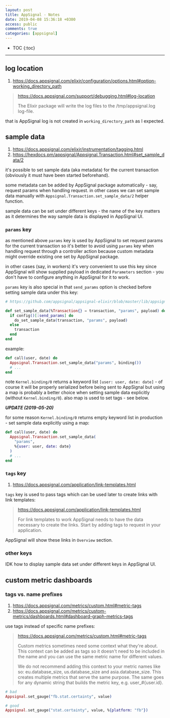 ```yaml
---
layout: post
title: AppSignal - Notes
date: 2019-04-08 15:36:18 +0300
access: public
comments: true
categories: [appsignal]
---
```


<!-- more -->

* TOC
{:toc}
<hr>

log location
------------

1. <https://docs.appsignal.com/elixir/configuration/options.html#option-working_directory_path>

> <https://docs.appsignal.com/support/debugging.html#log-location>
>
> The Elixir package will write the log files to the /tmp/appsignal.log
> log-file.

that is AppSignal log is not created in `working_directory_path` as I expected.

sample data
-----------

1. <https://docs.appsignal.com/elixir/instrumentation/tagging.html>
3. <https://hexdocs.pm/appsignal/Appsignal.Transaction.html#set_sample_data/2>

it's possible to set sample data (aka metadata) for the current transaction
(obviously it must have been started beforehand).

some metadata can be added by AppSignal package automatically - say, request
params when handling request. in other cases we can set sample data manually
with `Appsignal.Transaction.set_sample_data/2` helper function.

sample data can be set under different keys - the name of the key matters as
it determines the way sample data is displayed in AppSignal UI.

### `params` key

as mentioned above `params` key is used by AppSignal to set request params
for the current transaction so it's better to avoid using `params` key when
handling request through a controller action because custom metadata might
override existing one set by AppSignal package.

in other cases (say, in workers) it's very convenient to use this key since
AppSignal will show supplied payload in dedicated `Parameters` section - you
don't have to configure anything in AppSignal for it to work.

`params` key is also special in that `send_params` option is checked before
setting sample data under this key:

```elixir
# https://github.com/appsignal/appsignal-elixir/blob/master/lib/appsignal/transaction.ex#L263

def set_sample_data(%Transaction{} = transaction, "params", payload) do
  if config()[:send_params] do
    do_set_sample_data(transaction, "params", payload)
  else
    transaction
  end
end
```

example:

```elixir
def call(user, date) do
  Appsignal.Transaction.set_sample_data("params", binding())
  # ...
end
```

note `Kernel.binding/0` returns a keyword list `[user: user, date: date]` -
of course it will be properly serialized before being sent to AppSignal but
using a map is probably a better choice when setting sample data explicitly
(without `Kernel.binding/0`). also map is used to set tags - see below.

***UPDATE (2019-05-20)***

for some reason `Kernel.binding/0` returns empty keyword list in production -
set sample data explicitly using a map:

```elixir
def call(user, date) do
  Appsignal.Transaction.set_sample_data(
    "params",
    %{user: user, date: date}
  )
  # ...
end
```

### `tags` key

1. <https://docs.appsignal.com/application/link-templates.html>

`tags` key is used to pass tags which can be used later to create links with
link templates:

> <https://docs.appsignal.com/application/link-templates.html>
>
> For link templates to work AppSignal needs to have the data necessary
> to create the links. Start by adding tags to request in your application.

AppSignal will show these links in `Overview` section.

### other keys

IDK how to display sample data set under different keys in AppSignal UI.

custom metric dashboards
------------------------

### tags vs. name prefixes

1. <https://docs.appsignal.com/metrics/custom.html#metric-tags>
2. <https://docs.appsignal.com/metrics/custom-metrics/dashboards.html#dashboard-graph-metrics-tags>

use tags instead of specific name prefixes:

> <https://docs.appsignal.com/metrics/custom.html#metric-tags>
>
> Custom metrics sometimes need some context what they're about. This
> context can be added as tags so it doesn't need to be included in the
> name and you can use the same metric name for different values.
>
> We do not recommend adding this context to your metric names like so:
> eu.database_size, us.database_size and asia.database_size. This creates
> multiple metrics that serve the same purpose. The same goes for any
> dynamic string that builds the metric key, e.g. user_#{user.id}.

```elixir
# bad
Appsignal.set_gauge("fb.stat.certainty", value)

# good
Appsignal.set_gauge("stat.certainty", value, %{platform: "fb"})
```
